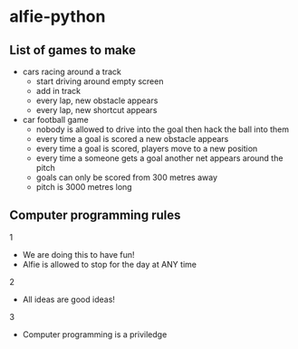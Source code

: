 # alfie-python

## List of games to make
- cars racing around a track
  - start driving around empty screen
  - add in track
  - every lap, new obstacle appears
  - every lap, new shortcut appears
- car football game
  - nobody is allowed to drive into the goal then hack the ball into them
  - every time a goal is scored a new obstacle appears
  - every time a goal is scored, players move to a new position
  - every time a someone gets a goal another net appears around the pitch
  - goals can only be scored from 300 metres away
  - pitch is 3000 metres long

## Computer programming rules

 1 
 - We are doing this to have fun! 
 - Alfie is allowed to stop for the day at ANY time
 
 2
 - All ideas are good ideas!
 
 3
 - Computer programming is a priviledge
